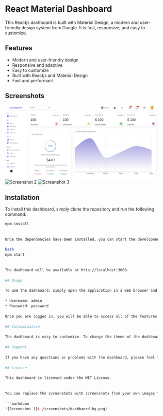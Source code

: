 # React Material Dashboard

This Reactjs dashboard is built with Material Design, a modern and user-friendly design system from Google. It is fast, responsive, and easy to customize.

## Features

* Modern and user-friendly design
* Responsive and adaptive
* Easy to customize
* Built with Reactjs and Material Design
* Fast and performant

## Screenshots

![Screenshot 1](./screenshots/dashbaord-bg.png)
![Screenshot 2](./images/screenshot-2.png)
![Screenshot 3](./images/screenshot-3.png)

## Installation

To install this dashboard, simply clone the repository and run the following command:

```bash
npm install


Once the dependencies have been installed, you can start the development server with the following command:

bash
npm start


The dashboard will be available at http://localhost:3000.

## Usage

To use the dashboard, simply open the application in a web browser and log in with the following credentials:

* Username: admin
* Password: password

Once you are logged in, you will be able to access all of the features of the dashboard.

## Customization

The dashboard is easy to customize. To change the theme of the dashboard, simply edit the `src/themes/default.js` file. To add new components or pages, simply create new files in the `src/components` and `src/pages` directories, respectively.

## Support

If you have any questions or problems with the dashboard, please feel free to open an issue on GitHub.

## License

This dashboard is licensed under the MIT License.


You can replace the screenshots with screenshots from your own images folder. To do this, simply copy the screenshots to the root directory of your project and update the README.md file to include the following links:

```markdown
![Screenshot 1](./screenshots/dashbaord-bg.png)

